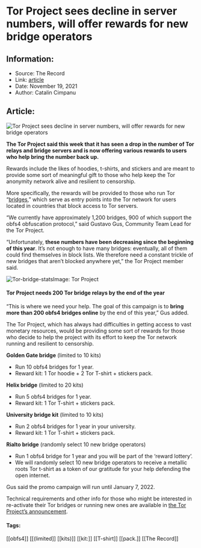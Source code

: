 # Tor Project sees decline in server numbers, will offer rewards for new bridge operators
### 

## Information:
+ Source: The Record
+ Link: [article](https://therecord.media/tor-project-sees-decline-in-server-numbers-will-offer-rewards-for-new-bridge-operators/)
+ Date: November 19, 2021
+ Author: Catalin Cimpanu


## Article:
![Tor Project sees decline in server numbers, will offer rewards for new bridge operators](https://therecord.media/wp-content/uploads/2021/05/Tor-Onion-e1637327263745.png)

**The Tor Project said this week that it has seen a drop in the number of Tor relays and bridge servers and is now offering various rewards to users who help bring the number back up.**


Rewards include the likes of hoodies, t-shirts, and stickers and are meant to provide some sort of meaningful gift to those who help keep the Tor anonymity network alive and resilient to censorship.


More specifically, the rewards will be provided to those who run Tor “[bridges](https://bridges.torproject.org/),” which serve as entry points into the Tor network for users located in countries that block access to Tor servers.


“We currently have approximately 1,200 bridges, 900 of which support the obfs4 obfuscation protocol,” said Gustavo Gus, Community Team Lead for the Tor Project.


“Unfortunately, **these numbers have been decreasing since the beginning of this year**. It’s not enough to have many bridges: eventually, all of them could find themselves in block lists. We therefore need a constant trickle of new bridges that aren’t blocked anywhere yet,” the Tor Project member said.


![Tor-bridge-stats](https://www-therecord.recfut.com/wp-content/uploads/2021/11/Tor-bridge-stats.png)Image: Tor Project
#### Tor Project needs 200 Tor bridge relays by the end of the year


“This is where we need your help. The goal of this campaign is to **bring more than 200 obfs4 bridges online** by the end of this year,” Gus added.


The Tor Project, which has always had difficulties in getting access to vast monetary resources, would be providing some sort of rewards for those who decide to help the project with its effort to keep the Tor network running and resilient to censorship.


**Golden Gate bridge** (limited to 10 kits)


* Run 10 obfs4 bridges for 1 year.
* Reward kit: 1 Tor hoodie + 2 Tor T-shirt + stickers pack.


**Helix bridge** (limited to 20 kits)


* Run 5 obfs4 bridges for 1 year.
* Reward kit: 1 Tor T-shirt + stickers pack.


**University bridge kit** (limited to 10 kits)


* Run 2 obfs4 bridges for 1 year in your university.
* Reward kit: 1 Tor T-shirt + stickers pack.


**Rialto bridge** (randomly select 10 new bridge operators)


* Run 1 obfs4 bridge for 1 year and you will be part of the ‘reward lottery’.
* We will randomly select 10 new bridge operators to receive a metallic roots Tor t-shirt as a token of our gratitude for your help defending the open internet.


Gus said the promo campaign will run until January 7, 2022.


Technical requirements and other info for those who might be interested in re-activate their Tor bridges or running new ones are available in [the Tor Project’s announcement](https://blog.torproject.org/run-a-bridge-campaign/).





#### Tags:
[[obfs4]] [[(limited]] [[kits)]] [[kit:]] [[T-shirt]] [[pack.]] [[The Record]]
